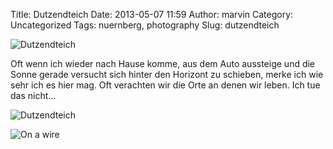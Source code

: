 Title: Dutzendteich
Date: 2013-05-07 11:59
Author: marvin
Category: Uncategorized
Tags: nuernberg, photography
Slug: dutzendteich

![Dutzendteich]({static}/images/8711385324_db8a5d8071_b.jpg)

Oft wenn ich wieder nach Hause komme, aus dem Auto aussteige und die
Sonne gerade versucht sich hinter den Horizont zu schieben, merke ich
wie sehr ich es hier mag. Oft verachten wir die Orte an denen wir leben.
Ich tue das nicht...

![Dutzendteich]({static}/images/8710268469_9b16bf517a_b.jpg)

![On a wire]({static}/images/8711395478_4d8c5c899d_b.jpg)

